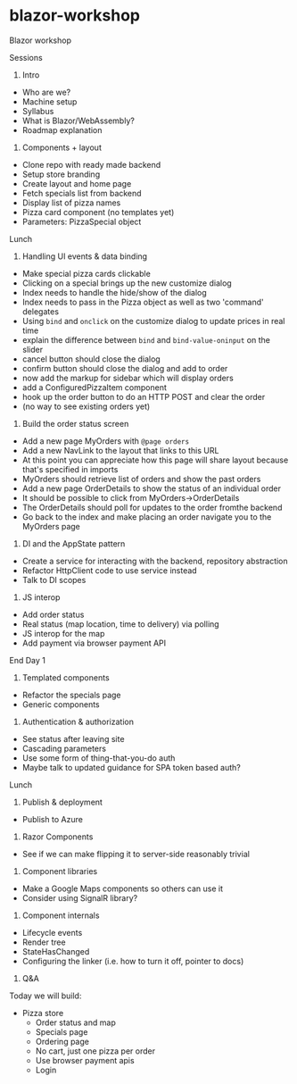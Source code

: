 # blazor-workshop
Blazor workshop


Sessions

1. Intro
- Who are we?
- Machine setup
- Syllabus
- What is Blazor/WebAssembly?
- Roadmap explanation
1. Components + layout
- Clone repo with ready made backend
- Setup store branding
- Create layout and home page
- Fetch specials list from backend
- Display list of pizza names
- Pizza card component (no templates yet)
- Parameters: PizzaSpecial object

Lunch

1. Handling UI events & data binding
- Make special pizza cards clickable
- Clicking on a special brings up the new customize dialog
- Index needs to handle the hide/show of the dialog 
- Index needs to pass in the Pizza object as well as two 'command' delegates
- Using `bind` and `onclick` on the customize dialog to update prices in real time
- explain the difference between `bind` and `bind-value-oninput` on the slider
- cancel button should close the dialog
- confirm button should close the dialog and add to order
- now add the markup for sidebar which will display orders
- add a ConfiguredPizzaItem component
- hook up the order button to do an HTTP POST and clear the order
- (no way to see existing orders yet)
1. Build the order status screen
- Add a new page MyOrders with `@page orders`
- Add a new NavLink to the layout that links to this URL
- At this point you can appreciate how this page will share layout because that's specified in imports
- MyOrders should retrieve list of orders and show the past orders
- Add a new page OrderDetails to show the status of an individual order
- It should be possible to click from MyOrders->OrderDetails
- The OrderDetails should poll for updates to the order fromthe backend
- Go back to the index and make placing an order navigate you to the MyOrders page
1. DI and the AppState pattern
- Create a service for interacting with the backend, repository abstraction
- Refactor HttpClient code to use service instead
- Talk to DI scopes
1. JS interop
- Add order status
- Real status (map location, time to delivery) via polling
- JS interop for the map
- Add payment via browser payment API

End Day 1

1. Templated components
  - Refactor the specials page
  - Generic components
1. Authentication & authorization
- See status after leaving site
- Cascading parameters
- Use some form of thing-that-you-do auth
- Maybe talk to updated guidance for SPA token based auth?

Lunch

1. Publish & deployment
- Publish to Azure
1. Razor Components
- See if we can make flipping it to server-side reasonably trivial
1. Component libraries
- Make a Google Maps components so others can use it
- Consider using SignalR library?
1. Component internals
- Lifecycle events
- Render tree
- StateHasChanged
- Configuring the linker (i.e. how to turn it off, pointer to docs)
1. Q&A

Today we will build:

- Pizza store
  - Order status and map
  - Specials page
  - Ordering page
  - No cart, just one pizza per order
  - Use browser payment apis
  - Login

